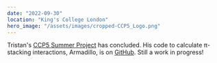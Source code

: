 ```yaml
---
date: "2022-09-30"
location: "King's College London"
hero_image: "/assets/images/cropped-CCP5_Logo.png"
---
```


Tristan's [CCP5 Summer Project](https://ccp5.ac.uk) has concluded. His code to calculate π-stacking interactions, Armadillo, is on [GitHub](https://github.com/TristanSJones/armadillo). Still a work in progress!
